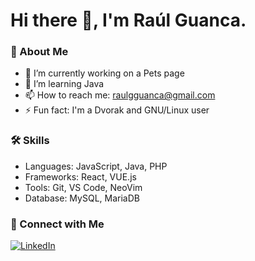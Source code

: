 # Hi there 👋, I'm Raúl Guanca.

### 🚀 About Me
- 🔭 I’m currently working on a Pets page
- 🌱 I’m learning Java
- 📫 How to reach me: raulgguanca@gmail.com
- ⚡ Fun fact: I'm a Dvorak and GNU/Linux user

### 🛠️ Skills
- Languages: JavaScript, Java, PHP
- Frameworks: React, VUE.js
- Tools: Git, VS Code, NeoVim
- Database: MySQL, MariaDB

### 🔗 Connect with Me
[![LinkedIn](https://img.shields.io/badge/LinkedIn-0077B5?style=for-the-badge&logo=linkedin&logoColor=white)](https://linkedin.com/in/raul-g-guanca)
